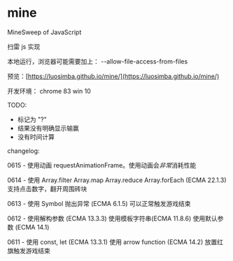 # mine
MineSweep of JavaScript


扫雷 js 实现

本地运行，浏览器可能需要加上： --allow-file-access-from-files

预览：[https://luosimba.github.io/mine/](https://luosimba.github.io/mine/)


开发环境：
    chrome 83
    win 10


TODO:

* 标记为 "?"
* 结果没有明确显示输赢
* 没有时间计算



changelog:

0615 - 使用动画 requestAnimationFrame。使用动画会*非常*消耗性能

0614 - 使用 Array.filter Array.map Array.reduce Array.forEach (ECMA 22.1.3)
       支持点击数字，翻开周围砖块

0613 - 使用 Symbol 抛出异常 (ECMA 6.1.5)
       可以正常触发游戏结束

0612 - 使用解构参数 (ECMA 13.3.3)
       使用模板字符串(ECMA 11.8.6)
       使用默认参数 (ECMA 14.1)

0611 - 使用 const, let (ECMA 13.3.1)
       使用 arrow function (ECMA 14.2)
       放置红旗触发游戏结束

